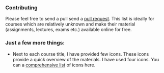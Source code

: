 ### Contributing

Please feel free to send a pull send a [pull request](https://github.com/subasish/awesome_trans_safety/pulls).  This list is ideally for courses which are relatively unknown and make their material (assignments, lectures, exams etc.) available online for free.

### Just a few more things:

- Next to each course title, I have provided few icons. These icons provide a quick overview of the materials. I have used four icons. You can a [comprehensive list](https://gist.github.com/rxaviers/7360908) of icons here. 